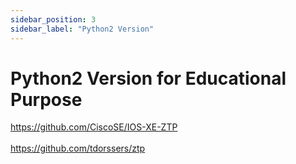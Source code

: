 ```yaml
---
sidebar_position: 3
sidebar_label: "Python2 Version"
---
```


# Python2 Version for Educational Purpose

<a href="https://github.com/CiscoSE/IOS-XE-ZTP">https://github.com/CiscoSE/IOS-XE-ZTP</a>
<br />
<br />
<a href="https://github.com/tdorssers/ztp">https://github.com/tdorssers/ztp</a>
